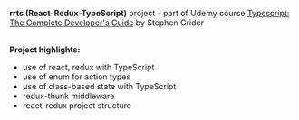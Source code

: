 **rrts (React-Redux-TypeScript)** project - part of Udemy course [Typescript: The Complete Developer's Guide](https://www.udemy.com/course/typescript-the-complete-developers-guide) by Stephen Grider<br/><br/>

**Project highlights:**

- use of react, redux with TypeScript
- use of enum for action types
- use of class-based state with TypeScript
- redux-thunk middleware
- react-redux project structure
